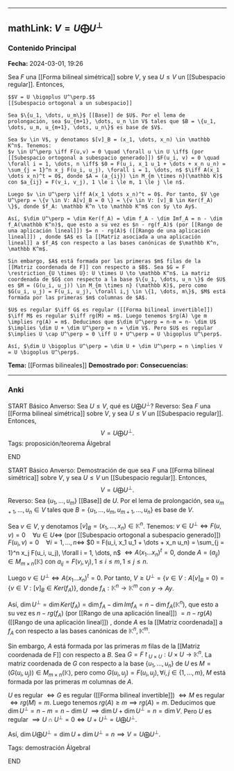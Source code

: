 
---
mathLink: $V = U \bigoplus U^\perp$
---
### Contenido Principal

**Fecha:** 2024-03-01, 19:26

Sea $F$ una [[Forma bilineal simétrica]] sobre $V$, y sea $U \le V$ un [[Subespacio regular]]. Entonces,

```ad-theorem
$$V = U \bigoplus U^\perp.$$
[[Subespacio ortogonal a un subespacio]]
```


```ad-proof
Sea $\{u_1, \dots, u_m\}$ [[Base]] de $U$. Por el lema de prolongación, sea $u_{m+1}, \dots, u_n \in V$ tales que $B = \{u_1, \dots, u_m, u_{m+1}, \dots, u_n\}$ es base de $V$.

Sea $v \in V$, y denotamos $[v]_B = (x_1, \dots, x_n) \in \mathbb K^n$. Tenemos:
$v \in U^\perp \iff F(u,v) = 0 \quad \forall u \in U \iff$ (por [[Subespacio ortogonal a subespacio generado]]) $F(u_i, v) = 0 \quad \forall i = 1, \dots, n \iff$ $0 = F(u_i, x_1 u_1 + \dots + x_n u_n) = \sum_{j = 1}^n x_j F(u_i, u_j), \forall i = 1, \dots, n$ $\iff A(x_1 \dots x_n)^t = 0$, donde $A = (a_{ij}) \in M_{m \times n}(\mathbb K)$ con $a_{ij} = F(v_i, v_j), 1 \le i \le m, 1 \le j \le n$. 

Luego $v \in U^\perp \iff A(x_1 \dots x_n)^t = 0$. Por tanto, $V \ge U^\perp = \{v \in V: A[v]_B = 0 \} = \{v \in V: [v]_B \in Ker(f_A) \}$, donde $f_A: \mathbb K^n \to \mathbb K^m$ con $y \to Ay$.

Así, $\dim U^\perp = \dim Ker(f_A) = \dim f_A - \dim Imf_A = n - \dim f_A(\mathbb K^n)$, que esto a su vez es $n - rg(f_A)$ (por [[Rango de una aplicación lineal]]) $= n - rg(A)$ ([[Rango de una aplicación lineal]]) , donde $A$ es la [[Matriz asociada a una aplicación lineal]] a $f_A$ con respecto a las bases canónicas de $\mathbb K^n, \mathbb K^m$.

Sin embargo, $A$ está formada por las primeras $m$ filas de la [[Matriz coordenada de F]] con respecto a $B$. Sea $G = F \restriction_{U \times U}: U \times U \to \mathbb K^n$. La matriz coordenada de $G$ con respecto a la base $\{u_1, \dots, u_n \}$ de $U$ es $M = (G(u_i, u_j)) \in M_{m \times n} (\mathbb K)$, pero como $G(u_i, u_j) = F(u_i, u_j), \forall i,j \in \{1, \dots, m\}$, $M$ está formada por las primeras $m$ columnas de $A$.

$U$ es regular $\iff G$ es regular ([[Forma bilineal invertible]]) $\iff M$ es regular $\iff rg(M) = m$. Luego tenemos $rg(A) \ge m \implies rg(A) = m$. Deducimos que $\dim U^\perp = n-m = n- \dim U$ $\implies \dim U + \dim U^\perp = n = \dim V$. Pero $U$ es regular $\implies U \cap U^\perp = 0 \iff U + U^\perp = U \bigoplus U^\perp$.

Así, $\dim U \bigoplus U^\perp = \dim U + \dim U^\perp = n \implies V = U \bigoplus U^\perp$.

```


**Tema:** [[Formas bilineales]]
**Demostrado por:**
**Consecuencias:**

---
### Anki

START
Básico
Anverso: Sea $U \le V$, qué es $U \bigoplus U^\perp$?
Reverso: Sea $F$ una [[Forma bilineal simétrica]] sobre $V$, y sea $U \le V$ un [[Subespacio regular]]. Entonces,
$$V = U \bigoplus U^\perp.$$
Tags: proposición/teorema ÁlgebraI
<!--ID: 1709571902563-->
END

START
Básico
Anverso: Demostración de que sea $F$ una [[Forma bilineal simétrica]] sobre $V$, y sea $U \le V$ un [[Subespacio regular]]. Entonces,
$$V = U \bigoplus U^\perp.$$
Reverso: Sea $\{u_1, \dots, u_m\}$ [[Base]] de $U$. Por el lema de prolongación, sea $u_{m+1}, \dots, u_n \in V$ tales que $B = \{u_1, \dots, u_m, u_{m+1}, \dots, u_n\}$ es base de $V$.

Sea $v \in V$, y denotamos $[v]_B = (x_1, \dots, x_n) \in \mathbb K^n$. Tenemos:
$v \in U^\perp \iff F(u,v) = 0 \quad \forall u \in U \iff$ (por [[Subespacio ortogonal a subespacio generado]]) $F(u_i, v) = 0 \quad \forall i = 1, \dots, n \iff$ $0 = F(u_i, x_1 u_1 + \dots + x_n u_n) = \sum_{j = 1}^n x_j F(u_i, u_j), \forall i = 1, \dots, n$ $\iff A(x_1 \dots x_n)^t = 0$, donde $A = (a_{ij}) \in M_{m \times n}(\mathbb K)$ con $a_{ij} = F(v_i, v_j), 1 \le i \le m, 1 \le j \le n$. 

Luego $v \in U^\perp \iff A(x_1 \dots x_n)^t = 0$. Por tanto, $V \ge U^\perp = \{v \in V: A[v]_B = 0 \} = \{v \in V: [v]_B \in Ker(f_A) \}$, donde $f_A: \mathbb K^n \to \mathbb K^m$ con $y \to Ay$.

Así, $\dim U^\perp = \dim Ker(f_A) = \dim f_A - \dim Imf_A = n - \dim f_A(\mathbb K^n)$, que esto a su vez es $n - rg(f_A)$ (por [[Rango de una aplicación lineal]]) $= n - rg(A)$ ([[Rango de una aplicación lineal]]) , donde $A$ es la [[Matriz coordenada]] a $f_A$ con respecto a las bases canónicas de $\mathbb K^n, \mathbb K^m$.

Sin embargo, $A$ está formada por las primeras $m$ filas de la [[Matriz coordenada de F]] con respecto a $B$. Sea $G = F \restriction_{U \times U}: U \times U \to \mathbb K^n$. La matriz coordenada de $G$ con respecto a la base $\{u_1, \dots, u_n \}$ de $U$ es $M = (G(u_i, u_j)) \in M_{m \times n} (\mathbb K)$, pero como $G(u_i, u_j) = F(u_i, u_j), \forall i,j \in \{1, \dots, m\}$, $M$ está formada por las primeras $m$ columnas de $A$.

$U$ es regular $\iff G$ es regular ([[Forma bilineal invertible]]) $\iff M$ es regular $\iff rg(M) = m$. Luego tenemos $rg(A) \ge m \implies rg(A) = m$. Deducimos que $\dim U^\perp = n-m = n- \dim U$ $\implies \dim U + \dim U^\perp = n = \dim V$. Pero $U$ es regular $\implies U \cap U^\perp = 0 \iff U + U^\perp = U \bigoplus U^\perp$.

Así, $\dim U \bigoplus U^\perp = \dim U + \dim U^\perp = n \implies V = U \bigoplus U^\perp$.

Tags: demostración ÁlgebraI
<!--ID: 1709571902572-->
END
